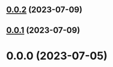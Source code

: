 ## [0.0.2](https://github.com/hugocxl/react-to-image/compare/v0.0.1...v0.0.2) (2023-07-09)



## [0.0.1](https://github.com/hugocxl/react-to-image/compare/v0.0.0...v0.0.1) (2023-07-09)



# 0.0.0 (2023-07-05)



